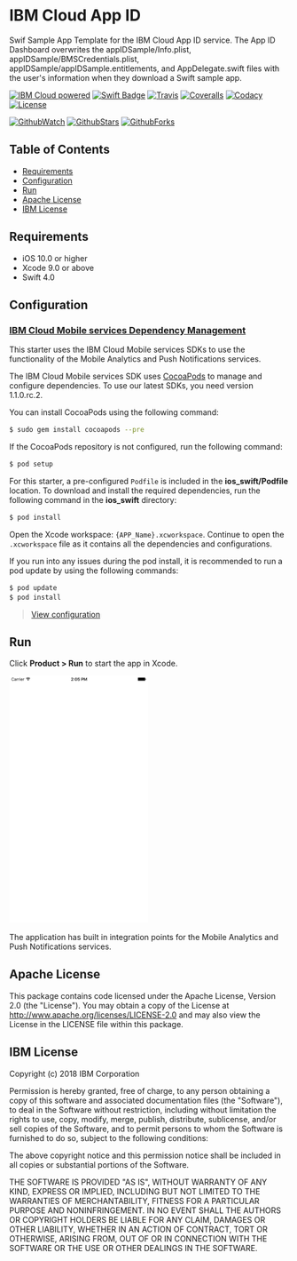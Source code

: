 # IBM Cloud App ID
Swif Sample App Template for the IBM Cloud App ID service. The App ID Dashboard overwrites the appIDSample/Info.plist, appIDSample/BMSCredentials.plist, appIDSample/appIDSample.entitlements, and AppDelegate.swift files with the user's information when they download a Swift sample app.

[![IBM Cloud powered][img-ibmcloud-powered]][url-ibmcloud]
[![Swift Badge][img-swift-badge]][url-swift-badge]
[![Travis][img-travis-master]][url-travis-master]
[![Coveralls][img-coveralls-master]][url-coveralls-master]
[![Codacy][img-codacy]][url-codacy]
[![License][img-license]][link-to-license]

[![GithubWatch][img-github-watchers]][url-github-watchers]
[![GithubStars][img-github-stars]][url-github-stars]
[![GithubForks][img-github-forks]][url-github-forks]

## Table of Contents
* [Requirements](#requirements)
* [Configuration](#configuration)
* [Run](#run)
* [Apache License](#apache-license)
* [IBM License](#ibm-license)

## Requirements

* iOS 10.0 or higher
* Xcode 9.0 or above
* Swift 4.0

## Configuration

### [IBM Cloud Mobile services Dependency Management](#bluemix-mobile-services-dependency-management)

This starter uses the IBM Cloud Mobile services SDKs to use the functionality of the Mobile Analytics and Push Notifications services.

The IBM Cloud Mobile services SDK uses [CocoaPods](https://cocoapods.org/) to manage and configure dependencies. To use our latest SDKs, you need version 1.1.0.rc.2.

You can install CocoaPods using the following command:

```bash
$ sudo gem install cocoapods --pre
```

If the CocoaPods repository is not configured, run the following command:

```bash
$ pod setup
```

For this starter, a pre-configured `Podfile` is included in the **ios_swift/Podfile** location. To download and install the required dependencies, run the following command in the **ios_swift** directory:

```bash
$ pod install
```
Open the Xcode workspace: `{APP_Name}.xcworkspace`. Continue to open the `.xcworkspace` file as it contains all the dependencies and configurations.

If you run into any issues during the pod install, it is recommended to run a pod update by using the following commands:

```bash
$ pod update
$ pod install
```

> [View configuration](#configuration)

## Run

Click **Product > Run** to start the app in Xcode.

<img src="README_Images/basic.png" alt="Basic App Screenshot" width="250px"/>

The application has built in integration points for the Mobile Analytics and Push Notifications services.

## Apache License
This package contains code licensed under the Apache License, Version 2.0 (the "License"). You may obtain a copy of the License at http://www.apache.org/licenses/LICENSE-2.0 and may also view the License in the LICENSE file within this package.

## IBM License
Copyright (c) 2018 IBM Corporation

Permission is hereby granted, free of charge, to any person obtaining a copy of this software and associated documentation files (the "Software"), to deal in the Software without restriction, including without limitation the rights to use, copy, modify, merge, publish, distribute, sublicense, and/or sell copies of the Software, and to permit persons to whom the Software is furnished to do so, subject to the following conditions:

The above copyright notice and this permission notice shall be included in all copies or substantial portions of the Software.

THE SOFTWARE IS PROVIDED "AS IS", WITHOUT WARRANTY OF ANY KIND, EXPRESS OR IMPLIED, INCLUDING BUT NOT LIMITED TO THE WARRANTIES OF MERCHANTABILITY, FITNESS FOR A PARTICULAR PURPOSE AND NONINFRINGEMENT. IN NO EVENT SHALL THE AUTHORS OR COPYRIGHT HOLDERS BE LIABLE FOR ANY CLAIM, DAMAGES OR OTHER LIABILITY, WHETHER IN AN ACTION OF CONTRACT, TORT OR OTHERWISE, ARISING FROM, OUT OF OR IN CONNECTION WITH THE SOFTWARE OR THE USE OR OTHER DEALINGS IN THE SOFTWARE.

[img-ibmcloud-powered]: https://img.shields.io/badge/ibm%20cloud-powered-blue.svg
[url-ibmcloud]: https://www.ibm.com/cloud/

[img-swift-badge]: https://img.shields.io/badge/platform-ios_swift-lightgrey.svg?style=flat
[url-swift-badge]: https://developer.apple.com/swift

[img-travis-master]: https://travis-ci.org/ibm-cloud-security/app-id-sample-swift.svg?branch=master
[url-travis-master]: https://travis-ci.org/ibm-cloud-security/app-id-sample-swift?branch=master

[img-coveralls-master]: https://coveralls.io/repos/github/ibm-cloud-security/app-id-sample-swift/badge.svg
[url-coveralls-master]: https://coveralls.io/github/ibm-cloud-security/app-id-sample-swift

[img-codacy]: https://api.codacy.com/project/badge/Grade/5da7f95c0f2f4658ad14c282e8083dfe
[url-codacy]: https://www.codacy.com/app/ibm-cloud-security/app-id-sample-swift

[img-license]: https://img.shields.io/npm/l/ibmcloud-appid.svg
[link-to-license]: #apache-license

[img-github-watchers]: https://img.shields.io/github/watchers/ibm-cloud-security/app-id-sample-swift.svg?style=social&label=Watch
[url-github-watchers]: https://github.com/ibm-cloud-security/app-id-sample-swift/watchers
[img-github-stars]: https://img.shields.io/github/stars/ibm-cloud-security/app-id-sample-swift.svg?style=social&label=Star
[url-github-stars]: https://github.com/ibm-cloud-security/app-id-sample-swift/stargazers
[img-github-forks]: https://img.shields.io/github/forks/ibm-cloud-security/app-id-sample-swift.svg?style=social&label=Fork
[url-github-forks]: https://github.com/ibm-cloud-security/app-id-sample-swift/network
